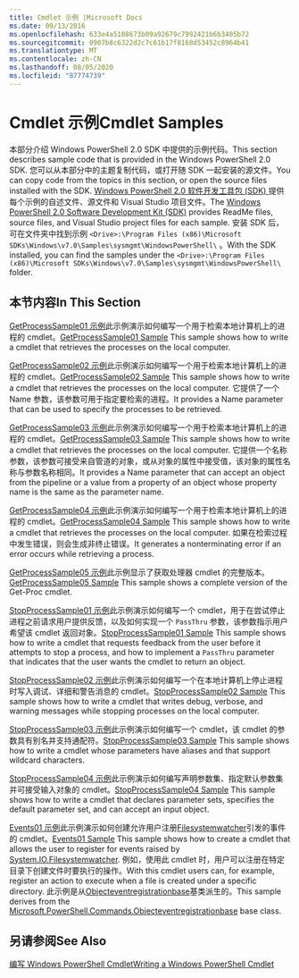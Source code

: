 ```yaml
---
title: Cmdlet 示例 |Microsoft Docs
ms.date: 09/13/2016
ms.openlocfilehash: 633e4a5108673b09a92679c7992421b6b3405b72
ms.sourcegitcommit: 0907b8c6322d2c7c61b17f8168d53452c8964b41
ms.translationtype: MT
ms.contentlocale: zh-CN
ms.lasthandoff: 08/05/2020
ms.locfileid: "87774739"
---
```

# <a name="cmdlet-samples"></a><span data-ttu-id="a5973-102">Cmdlet 示例</span><span class="sxs-lookup"><span data-stu-id="a5973-102">Cmdlet Samples</span></span>

<span data-ttu-id="a5973-103">本部分介绍 Windows PowerShell 2.0 SDK 中提供的示例代码。</span><span class="sxs-lookup"><span data-stu-id="a5973-103">This section describes sample code that is provided in the Windows PowerShell 2.0 SDK.</span></span> <span data-ttu-id="a5973-104">您可以从本部分中的主题复制代码，或打开随 SDK 一起安装的源文件。</span><span class="sxs-lookup"><span data-stu-id="a5973-104">You can copy code from the topics in this section, or open the source files installed with the SDK.</span></span> <span data-ttu-id="a5973-105">[Windows PowerShell 2.0 软件开发工具包 (SDK) ](https://www.microsoft.com/en-us/download/details.aspx?id=2560)提供每个示例的自述文件、源文件和 Visual Studio 项目文件。</span><span class="sxs-lookup"><span data-stu-id="a5973-105">The [Windows PowerShell 2.0 Software Development Kit (SDK)](https://www.microsoft.com/en-us/download/details.aspx?id=2560) provides ReadMe files, source files, and Visual Studio project files for each sample.</span></span> <span data-ttu-id="a5973-106">安装 SDK 后，可在文件夹中找到示例 `<Drive>:\Program Files (x86)\Microsoft SDKs\Windows\v7.0\Samples\sysmgmt\WindowsPowerShell\` 。</span><span class="sxs-lookup"><span data-stu-id="a5973-106">With the SDK installed, you can find the samples under the `<Drive>:\Program Files (x86)\Microsoft SDKs\Windows\v7.0\Samples\sysmgmt\WindowsPowerShell\` folder.</span></span>

## <a name="in-this-section"></a><span data-ttu-id="a5973-107">本节内容</span><span class="sxs-lookup"><span data-stu-id="a5973-107">In This Section</span></span>

<span data-ttu-id="a5973-108">[GetProcessSample01 示例](./getprocesssample01-sample.md)此示例演示如何编写一个用于检索本地计算机上的进程的 cmdlet。</span><span class="sxs-lookup"><span data-stu-id="a5973-108">[GetProcessSample01 Sample](./getprocesssample01-sample.md) This sample shows how to write a cmdlet that retrieves the processes on the local computer.</span></span>

<span data-ttu-id="a5973-109">[GetProcessSample02 示例](./getprocesssample02-sample.md)此示例演示如何编写一个用于检索本地计算机上的进程的 cmdlet。</span><span class="sxs-lookup"><span data-stu-id="a5973-109">[GetProcessSample02 Sample](./getprocesssample02-sample.md) This sample shows how to write a cmdlet that retrieves the processes on the local computer.</span></span> <span data-ttu-id="a5973-110">它提供了一个 Name 参数，该参数可用于指定要检索的进程。</span><span class="sxs-lookup"><span data-stu-id="a5973-110">It provides a Name parameter that can be used to specify the processes to be retrieved.</span></span>

<span data-ttu-id="a5973-111">[GetProcessSample03 示例](./getprocesssample03-sample.md)此示例演示如何编写一个用于检索本地计算机上的进程的 cmdlet。</span><span class="sxs-lookup"><span data-stu-id="a5973-111">[GetProcessSample03 Sample](./getprocesssample03-sample.md) This sample shows how to write a cmdlet that retrieves the processes on the local computer.</span></span> <span data-ttu-id="a5973-112">它提供一个名称参数，该参数可接受来自管道的对象，或从对象的属性中接受值，该对象的属性名称与参数名称相同。</span><span class="sxs-lookup"><span data-stu-id="a5973-112">It provides a Name parameter that can accept an object from the pipeline or a value from a property of an object whose property name is the same as the parameter name.</span></span>

<span data-ttu-id="a5973-113">[GetProcessSample04 示例](./getprocesssample04-sample.md)此示例演示如何编写一个用于检索本地计算机上的进程的 cmdlet。</span><span class="sxs-lookup"><span data-stu-id="a5973-113">[GetProcessSample04 Sample](./getprocesssample04-sample.md) This sample shows how to write a cmdlet that retrieves the processes on the local computer.</span></span> <span data-ttu-id="a5973-114">如果在检索过程中发生错误，则会生成非终止错误。</span><span class="sxs-lookup"><span data-stu-id="a5973-114">It generates a nonterminating error if an error occurs while retrieving a process.</span></span>

<span data-ttu-id="a5973-115">[GetProcessSample05 示例](./getprocesssample05-sample.md)此示例显示了获取处理器 cmdlet 的完整版本。</span><span class="sxs-lookup"><span data-stu-id="a5973-115">[GetProcessSample05 Sample](./getprocesssample05-sample.md) This sample shows a complete version of the Get-Proc cmdlet.</span></span>

<span data-ttu-id="a5973-116">[StopProcessSample01 示例](./stopprocesssample01-sample.md)此示例演示如何编写一个 cmdlet，用于在尝试停止进程之前请求用户提供反馈，以及如何实现一个 `PassThru` 参数，该参数指示用户希望该 cmdlet 返回对象。</span><span class="sxs-lookup"><span data-stu-id="a5973-116">[StopProcessSample01 Sample](./stopprocesssample01-sample.md) This sample shows how to write a cmdlet that requests feedback from the user before it attempts to stop a process, and how to implement a `PassThru` parameter that indicates that the user wants the cmdlet to return an object.</span></span>

<span data-ttu-id="a5973-117">[StopProcessSample02 示例](./stopprocesssample02-sample.md)此示例演示如何编写一个在本地计算机上停止进程时写入调试、详细和警告消息的 cmdlet。</span><span class="sxs-lookup"><span data-stu-id="a5973-117">[StopProcessSample02 Sample](./stopprocesssample02-sample.md) This sample shows how to write a cmdlet that writes debug, verbose, and warning messages while stopping processes on the local computer.</span></span>

<span data-ttu-id="a5973-118">[StopProcessSample03 示例](./stopprocesssample03-sample.md)此示例演示如何编写一个 cmdlet，该 cmdlet 的参数具有别名并支持通配符。</span><span class="sxs-lookup"><span data-stu-id="a5973-118">[StopProcessSample03 Sample](./stopprocesssample03-sample.md) This sample shows how to write a cmdlet whose parameters have aliases and that support wildcard characters.</span></span>

<span data-ttu-id="a5973-119">[StopProcessSample04 示例](./stopprocesssample04-sample.md)此示例演示如何编写声明参数集、指定默认参数集并可接受输入对象的 cmdlet。</span><span class="sxs-lookup"><span data-stu-id="a5973-119">[StopProcessSample04 Sample](./stopprocesssample04-sample.md) This sample shows how to write a cmdlet that declares parameter sets, specifies the default parameter set, and can accept an input object.</span></span>

<span data-ttu-id="a5973-120">[Events01 示例](./events01-sample.md)此示例演示如何创建允许用户注册[Filesystemwatcher](/dotnet/api/System.IO.FileSystemWatcher)引发的事件的 cmdlet。</span><span class="sxs-lookup"><span data-stu-id="a5973-120">[Events01 Sample](./events01-sample.md) This sample shows how to create a cmdlet that allows the user to register for events raised by [System.IO.Filesystemwatcher](/dotnet/api/System.IO.FileSystemWatcher).</span></span> <span data-ttu-id="a5973-121">例如，使用此 cmdlet 时，用户可以注册在特定目录下创建文件时要执行的操作。</span><span class="sxs-lookup"><span data-stu-id="a5973-121">With this cmdlet users can, for example, register an action to execute when a file is created under a specific directory.</span></span> <span data-ttu-id="a5973-122">此示例是从[Objecteventregistrationbase](/dotnet/api/Microsoft.PowerShell.Commands.ObjectEventRegistrationBase)基类派生的。</span><span class="sxs-lookup"><span data-stu-id="a5973-122">This sample derives from the [Microsoft.PowerShell.Commands.Objecteventregistrationbase](/dotnet/api/Microsoft.PowerShell.Commands.ObjectEventRegistrationBase) base class.</span></span>

## <a name="see-also"></a><span data-ttu-id="a5973-123">另请参阅</span><span class="sxs-lookup"><span data-stu-id="a5973-123">See Also</span></span>

[<span data-ttu-id="a5973-124">编写 Windows PowerShell Cmdlet</span><span class="sxs-lookup"><span data-stu-id="a5973-124">Writing a Windows PowerShell Cmdlet</span></span>](./writing-a-windows-powershell-cmdlet.md)
